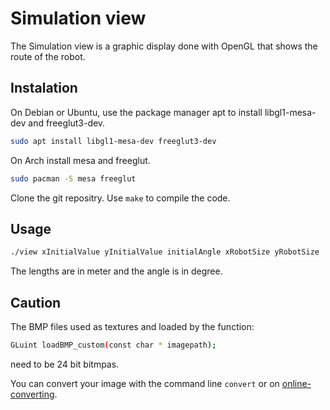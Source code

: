 # Simulation view

The Simulation view is a graphic display done with OpenGL that shows the route of the robot.

## Instalation

On Debian or Ubuntu, use the package manager apt to install libgl1-mesa-dev and freeglut3-dev.
```bash
sudo apt install libgl1-mesa-dev freeglut3-dev
```
On Arch install mesa and freeglut.
```bash
sudo pacman -S mesa freeglut
```
Clone the git repositry.
Use `make` to compile the code.
## Usage

```bash
./view xInitialValue yInitialValue initialAngle xRobotSize yRobotSize
```
The lengths are in meter and the angle is in degree.

## Caution

The BMP files used as textures and loaded by the function:
```bash
GLuint loadBMP_custom(const char * imagepath);
```
need to be 24 bit bitmpas.

You can convert your image with the command line `convert` or on [online-converting](https://online-converting.com/image/convert2bmp/).


